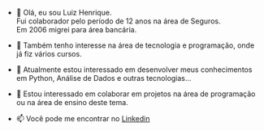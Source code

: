 - 👋 Olá, eu sou Luiz Henrique.  <br/>
     Fui colaborador pelo período de 12 anos na área de Seguros.  <br/> 
     Em 2006 migrei para área bancária.
  
- 👀 Também tenho interesse na área de tecnologia e programação, onde já fiz vários cursos.
- 🌱 Atualmente estou interessado em desenvolver meus conhecimentos em Python, Análise de Dados e outras tecnologias...
- 💞️ Estou interessado em colaborar em projetos na área de programação ou na área de ensino deste tema.
- 📫 Você pode me encontrar no [Linkedin](www.linkedin.com/in/luiz-henrique-16975a50) 

<!---
lhfalves/lhfalves is a ✨ special ✨ repository because its `README.md` (this file) appears on your GitHub profile.
You can click the Preview link to take a look at your changes.
--->
